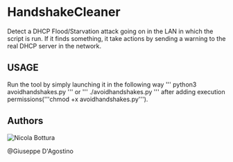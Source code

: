 # HandshakeCleaner
Detect a DHCP Flood/Starvation attack going on in the LAN in which the script is run.
If it finds something, it take actions by sending a warning to the real DHCP server in the network.

## USAGE
Run the tool by simply launching it in the following way
'''
python3 avoidhandshakes.py
'''
or
'''
./avoidhandshakes.py
'''
after adding execution permissions('''chmod +x avoidhandshakes.py''').

## Authors 
![Nicola Bottura](https://github.com/NicolaBottura)

@Giuseppe D'Agostino
